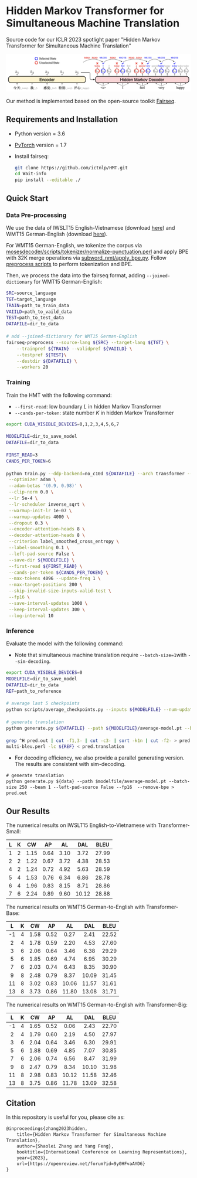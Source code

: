# Hidden Markov Transformer for Simultaneous Machine Translation

Source code for our ICLR 2023 spotlight paper "Hidden Markov Transformer for Simultaneous Machine Translation"

<img src="./hmt.png" alt="hmt" style="zoom: 100%;" />

Our method is implemented based on the open-source toolkit [Fairseq](https://github.com/pytorch/fairseq).

## Requirements and Installation

- Python version = 3.6

- [PyTorch](http://pytorch.org/) version = 1.7

- Install fairseq:

  ```bash
  git clone https://github.com/ictnlp/HMT.git
  cd Wait-info
  pip install --editable ./
  ```


## Quick Start

### Data Pre-processing

We use the data of IWSLT15 English-Vietnamese (download [here](https://nlp.stanford.edu/projects/nmt/)) and WMT15 German-English (download [here](https://www.statmt.org/wmt15/)).

For WMT15 German-English, we tokenize the corpus via [mosesdecoder/scripts/tokenizer/normalize-punctuation.perl](https://github.com/moses-smt/mosesdecoder) and apply BPE with 32K merge operations via [subword_nmt/apply_bpe.py](https://github.com/rsennrich/subword-nmt). Follow [preprocess scripts](https://github.com/Vily1998/wmt16-scripts) to perform tokenization and BPE.

Then, we process the data into the fairseq format, adding `--joined-dictionary` for WMT15 German-English:

```bash
SRC=source_language
TGT=target_language
TRAIN=path_to_train_data
VAIILD=path_to_vaild_data
TEST=path_to_test_data
DATAFILE=dir_to_data

# add --joined-dictionary for WMT15 German-English
fairseq-preprocess --source-lang ${SRC} --target-lang ${TGT} \
    --trainpref ${TRAIN} --validpref ${VAIILD} \
    --testpref ${TEST}\
    --destdir ${DATAFILE} \
    --workers 20
```

### Training

Train the HMT with the following command:

- `--first-read`: low boundary $L$ in hidden Markov Transformer
- `--cands-per-token`: state number $K$ in hidden Markov Transformer

```bash
export CUDA_VISIBLE_DEVICES=0,1,2,3,4,5,6,7

MODELFILE=dir_to_save_model
DATAFILE=dir_to_data

FIRST_READ=3
CANDS_PER_TOKEN=6

python train.py --ddp-backend=no_c10d ${DATAFILE} --arch transformer --share-all-embeddings \
 --optimizer adam \
 --adam-betas '(0.9, 0.98)' \
 --clip-norm 0.0 \
 --lr 5e-4 \
 --lr-scheduler inverse_sqrt \
 --warmup-init-lr 1e-07 \
 --warmup-updates 4000 \
 --dropout 0.3 \
 --encoder-attention-heads 8 \
 --decoder-attention-heads 8 \
 --criterion label_smoothed_cross_entropy \
 --label-smoothing 0.1 \
 --left-pad-source False \
 --save-dir ${MODELFILE} \
 --first-read ${FIRST_READ} \
 --cands-per-token ${CANDS_PER_TOKEN} \
 --max-tokens 4096 --update-freq 1 \
 --max-target-positions 200 \
 --skip-invalid-size-inputs-valid-test \
 --fp16 \
 --save-interval-updates 1000 \
 --keep-interval-updates 300 \
 --log-interval 10
```

### Inference

Evaluate the model with the following command:

- Note that simultaneous machine translation require `--batch-size=1`with `--sim-decoding`.

```bash
export CUDA_VISIBLE_DEVICES=0
MODELFILE=dir_to_save_model
DATAFILE=dir_to_data
REF=path_to_reference

# average last 5 checkpoints
python scripts/average_checkpoints.py --inputs ${MODELFILE} --num-update-checkpoints 5 --output ${MODELFILE}/average-model.pt 

# generate translation
python generate.py ${DATAFILE} --path ${MODELFILE}/average-model.pt --batch-size 1 --beam 1 --left-pad-source False --fp16  --remove-bpe --sim-decoding > pred.out

grep ^H pred.out | cut -f1,3- | cut -c3- | sort -k1n | cut -f2- > pred.translation
multi-bleu.perl -lc ${REF} < pred.translation
```

- For decoding efficiency, we also provide a parallel generating version. The results are consistent with sim-decoding.

```shell
# generate translation
python generate.py ${data} --path $modelfile/average-model.pt --batch-size 250 --beam 1 --left-pad-source False --fp16  --remove-bpe > pred.out
```

## Our Results

The numerical results on IWSLT15 English-to-Vietnamese with Transformer-Small:

|  L   |  K   |  CW  |  AP  |  AL  |  DAL  | BLEU  |
| :--: | :--: | :--: | :--: | :--: | :---: | :---: |
|  1   |  2   | 1.15 | 0.64 | 3.10 | 3.72  | 27.99 |
|  2   |  2   | 1.22 | 0.67 | 3.72 | 4.38  | 28.53 |
|  4   |  2   | 1.24 | 0.72 | 4.92 | 5.63  | 28.59 |
|  5   |  4   | 1.53 | 0.76 | 6.34 | 6.86  | 28.78 |
|  6   |  4   | 1.96 | 0.83 | 8.15 | 8.71  | 28.86 |
|  7   |  6   | 2.24 | 0.89 | 9.60 | 10.12 | 28.88 |

The numerical results on WMT15 German-to-English with Transformer-Base:

|  L   |  K   |  CW  |  AP  |  AL   |  DAL  | BLEU  |
| :--: | :--: | :--: | :--: | :---: | :---: | :---: |
|  -1  |  4   | 1.58 | 0.52 | 0.27  | 2.41  | 22.52 |
|  2   |  4   | 1.78 | 0.59 | 2.20  | 4.53  | 27.60 |
|  3   |  6   | 2.06 | 0.64 | 3.46  | 6.38  | 29.29 |
|  5   |  6   | 1.85 | 0.69 | 4.74  | 6.95  | 30.29 |
|  7   |  6   | 2.03 | 0.74 | 6.43  | 8.35  | 30.90 |
|  9   |  8   | 2.48 | 0.79 | 8.37  | 10.09 | 31.45 |
|  11  |  8   | 3.02 | 0.83 | 10.06 | 11.57 | 31.61 |
|  13  |  8   | 3.73 | 0.86 | 11.80 | 13.08 | 31.71 |

The numerical results on WMT15 German-to-English with Transformer-Big:

|  L   |  K   |  CW  |  AP  |  AL   |  DAL  | BLEU  |
| :--: | :--: | :--: | :--: | :---: | :---: | :---: |
|  -1  |  4   | 1.65 | 0.52 | 0.06  | 2.43  | 22.70 |
|  2   |  4   | 1.79 | 0.60 | 2.19  | 4.50  | 27.97 |
|  3   |  6   | 2.04 | 0.64 | 3.46  | 6.30  | 29.91 |
|  5   |  6   | 1.88 | 0.69 | 4.85  | 7.07  | 30.85 |
|  7   |  6   | 2.06 | 0.74 | 6.56  | 8.47  | 31.99 |
|  9   |  8   | 2.47 | 0.79 | 8.34  | 10.10 | 31.98 |
|  11  |  8   | 2.98 | 0.83 | 10.12 | 11.58 | 32.46 |
|  13  |  8   | 3.75 | 0.86 | 11.78 | 13.09 | 32.58 |

## Citation

In this repository is useful for you, please cite as:

```
@inproceedings{zhang2023hidden,
    title={Hidden Markov Transformer for Simultaneous Machine Translation},
    author={Shaolei Zhang and Yang Feng},
    booktitle={International Conference on Learning Representations},
    year={2023},
    url={https://openreview.net/forum?id=9y0HFvaAYD6}
}
```
